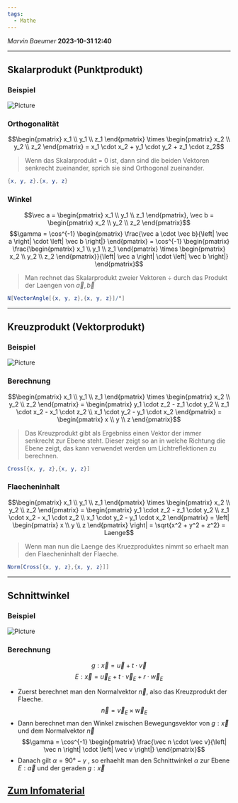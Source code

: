 ```yaml
---
tags:
  - Mathe
---
```

*Marvin Baeumer* **2023-10-31 12:40**

---
## Skalarprodukt (Punktprodukt) 
### Beispiel 
![Picture](https://cdn.discordapp.com/attachments/1139161006761857024/1167490702612103299/image.png?ex=654e5172&is=653bdc72&hm=f4cd326b407730458d0ca4a1efb914058d63ac03879f1c0db5d0499cf0ed3f09&)
### Orthogonalität
$$\begin{pmatrix} x_1 \\ y_1 \\ z_1 \end{pmatrix} \times \begin{pmatrix} x_2 \\ y_2 \\ z_2 \end{pmatrix} = x_1 \cdot x_2 + y_1 \cdot y_2 + z_1 \cdot z_2$$
> Wenn das Skalarprodukt = 0 ist, dann sind die beiden Vektoren senkrecht zueinander, sprich sie sind Orthogonal zueinander.

```mathematica
{x, y, z}.{x, y, z} 
```
### Winkel
$$\vec a = \begin{pmatrix} x_1 \\ y_1 \\ z_1 \end{pmatrix}, \vec b = \begin{pmatrix} x_2 \\ y_2 \\ z_2 \end{pmatrix}$$
$$\gamma = \cos^{-1} \begin{pmatrix} \frac{\vec a \cdot \vec b}{\left| \vec a \right| \cdot \left| \vec b \right|} \end{pmatrix} = \cos^{-1} \begin{pmatrix} \frac{\begin{pmatrix} x_1 \\ y_1 \\ z_1 \end{pmatrix} \times \begin{pmatrix} x_2 \\ y_2 \\ z_2 \end{pmatrix}}{\left| \vec a \right| \cdot \left| \vec b \right|} \end{pmatrix}$$
> Man rechnet das Skalarprodukt zweier Vektoren $\div$ durch das Produkt der Laengen von $\vec a, \vec b$

```mathematica
N[VectorAngle[{x, y, z},{x, y, z}]/°]
```
---
## Kreuzprodukt (Vektorprodukt)
### Beispiel 
![Picture](https://cdn.discordapp.com/attachments/1139161006761857024/1167490442674311198/image.png?ex=654e5134&is=653bdc34&hm=cc7257fce6b4a3c308301a091f87782d3d295a754a17a38e9006b92a96f1c39b&)
### Berechnung
$$\begin{pmatrix} x_1 \\ y_1 \\ z_1 \end{pmatrix} \times \begin{pmatrix} x_2 \\ y_2 \\ z_2 \end{pmatrix} = \begin{pmatrix} y_1 \cdot z_2 - z_1 \cdot y_2 \\ z_1 \cdot x_2 - x_1 \cdot z_2 \\ x_1 \cdot y_2 - y_1 \cdot x_2 \end{pmatrix} = \begin{pmatrix} x \\ y \\ z \end{pmatrix}$$

> Das Kreuzprodukt gibt als Ergebniss einen Vektor der immer senkrecht zur Ebene steht. Dieser zeigt so an in welche Richtung die Ebene zeigt, das kann verwendet werden um Lichtreflektionen zu berechnen.

```mathematica
Cross[{x, y, z},{x, y, z}]
```
### Flaecheninhalt
$$\begin{pmatrix} x_1 \\ y_1 \\ z_1 \end{pmatrix} \times \begin{pmatrix} x_2 \\ y_2 \\ z_2 \end{pmatrix} = \begin{pmatrix} y_1 \cdot z_2 - z_1 \cdot y_2 \\ z_1 \cdot x_2 - x_1 \cdot z_2 \\ x_1 \cdot y_2 - y_1 \cdot x_2 \end{pmatrix} = \left| \begin{pmatrix} x \\ y \\ z \end{pmatrix} \right| = \sqrt{x^2 + y^2 + z^2} = Laenge$$

> Wenn man nun die Laenge des Kruezproduktes nimmt so erhaelt man den Flaecheninhalt der Flaeche.

```mathematica
Norm[Cross[{x, y, z},{x, y, z}]]
```
---
## Schnittwinkel 
### Beispiel
![Picture](https://cdn.discordapp.com/attachments/1139161006761857024/1167492585141588028/image.png?ex=654e5333&is=653bde33&hm=bb9124ab5954f9f747a4db2d252cd44e2809ee0777d5ada0f26e45e412c27369&)
### Berechnung
$$g : \vec x = \vec u + t \cdot \vec v$$
$$E : \vec x = \vec u_E + t \cdot \vec v_E + r \cdot \vec w_E$$
- Zuerst berechnet man den Normalvektor $\vec n$, also das Kreuzprodukt der Flaeche.
$$\vec n = \vec v_E \times \vec w_E$$
- Dann berechnet man den Winkel zwischen Bewegungsvektor von $g : \vec x$ und  dem Normalvektor $\vec n$
$$\gamma = \cos^{-1} \begin{pmatrix} \frac{\vec n \cdot \vec v}{\left| \vec n \right| \cdot \left| \vec v \right|} \end{pmatrix}$$
- Danach gilt $\alpha = 90° - \gamma$ , so erhaehlt man den Schnittwinkel $\alpha$ zur Ebene $E : \vec a$ und der geraden $g : \vec x$
## [Zum Infomaterial](1%20Infomaterial%20Vektoren.pdf)
